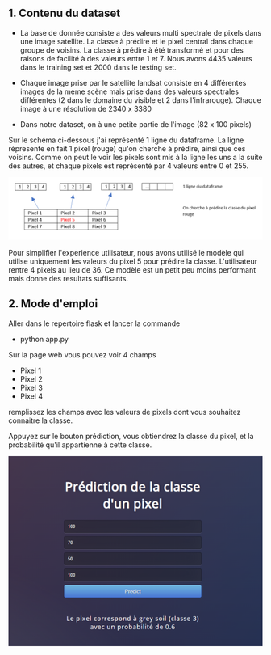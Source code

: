 ## 1. Contenu du dataset

- La base de donnée consiste a des  valeurs multi spectrale de pixels dans une image satellite. La classe à prédire et le pixel central dans chaque groupe de voisins. La classe à prédire à été transformé et pour des raisons de facilité à des valeurs entre 1 et 7.
Nous avons 4435 valeurs dans le training set et 2000 dans le testing set.

- Chaque image prise par le satellite landsat consiste en 4 différentes images de la meme scène mais prise dans des valeurs spectrales différentes (2 dans le domaine du visible et 2 dans l'infrarouge). Chaque image à une résolution de 2340 x 3380 

- Dans notre dataset, on à une petite partie de l'image (82 x 100 pixels) 

Sur le schéma ci-dessous j'ai représenté 1 ligne du dataframe. La ligne répresente en fait 1 pixel (rouge) qu'on cherche à prédire, ainsi que ces voisins. Comme on peut le voir les pixels sont mis à la ligne les uns a la suite des autres, et chaque pixels est représenté par 4 valeurs entre 0 et 255.

![Getting Started](img/pixels.png)


Pour simplifier l'experience utilisateur, nous avons utilisé le modèle qui utilise uniquement les valeurs du pixel 5 pour prédire la classe. L'utilisateur rentre 4 pixels au lieu de 36. Ce modèle est un petit peu moins performant mais donne des resultats suffisants.

## 2. Mode d'emploi

Aller dans le repertoire flask et lancer la commande
- python app.py

Sur la page web vous pouvez voir 4 champs 
- Pixel 1
- Pixel 2
- Pixel 3
- Pixel 4

remplissez les champs avec les valeurs de pixels dont vous souhaitez connaitre la classe.

Appuyez sur le bouton prédiction, vous obtiendrez la classe du pixel, et la probabilité qu'il appartienne à cette classe.

![Exemple](img/exemple.png)


